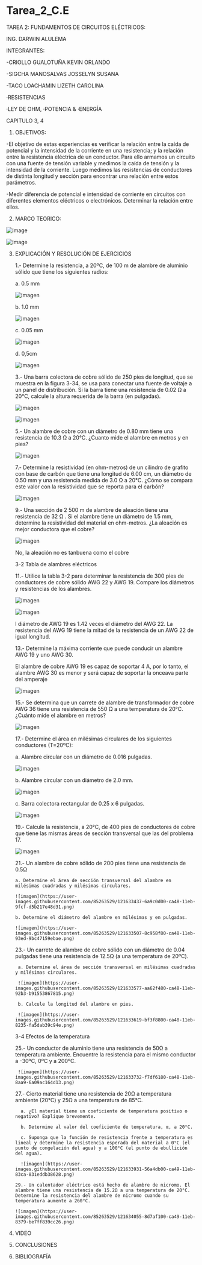 # Tarea_2_C.E
TAREA 2: FUNDAMENTOS DE CIRCUITOS ELÉCTRICOS:

ING. DARWIN ALULEMA

INTEGRANTES: 

  -CRIOLLO GUALOTUÑA KEVIN ORLANDO 

  -SIGCHA MANOSALVAS JOSSELYN SUSANA
                     
  -TACO LOACHAMIN LIZETH CAROLINA

·RESISTENCIAS

·LEY DE OHM, ·POTENCIA & ·ENERGÍA 

CAPITULO 3, 4

1. OBJETIVOS:

  -El objetivo de estas experiencias es verificar la relación entre la caída de potencial y la intensidad de la corriente en una resistencia; y la relación entre la resistencia eléctrica de un conductor. Para ello armamos un circuito con una fuente de tensión variable y medimos la caída de tensión y la intensidad de la corriente. Luego medimos las resistencias de conductores de distinta longitud y sección para encontrar una relación entre estos parámetros.
  
  -Medir diferencia de potencial e intensidad de corriente en circuitos con diferentes elementos eléctricos o electrónicos. Determinar la relación entre ellos.
  
2. MARCO TEORICO:

![image](https://user-images.githubusercontent.com/85263529/121630899-a41e4980-ca43-11eb-9248-7e367fcb7c11.png)


![image](https://user-images.githubusercontent.com/85263529/121625692-8fd54f00-ca39-11eb-9764-6d9b4af155d5.png)

3. EXPLICACIÓN Y RESOLUCIÓN DE EJERCICIOS

   1.- Determine la resistencia, a 20ºC, de 100 m de alambre de aluminio sólido que tiene los siguientes radios:
   
     a. 0.5 mm

    ![imagen](https://user-images.githubusercontent.com/85263529/121631940-ab465700-ca45-11eb-96bb-2186ba1ca72c.png)

     b. 1.0 mm
     
     ![imagen](https://user-images.githubusercontent.com/85263529/121632014-cfa23380-ca45-11eb-8d9c-1a5794618e02.png)

     c.  0.05 mm
     
     ![imagen](https://user-images.githubusercontent.com/85263529/121632059-e9437b00-ca45-11eb-81f6-88b914ff0d03.png)

     d.  0,5cm
     
     ![imagen](https://user-images.githubusercontent.com/85263529/121632100-fbbdb480-ca45-11eb-97cc-61137e0e0fcf.png)

   3.-  Una barra colectora de cobre sólido de 250 pies de longitud, que se muestra en la figura 3-34, se usa para conectar una fuente de voltaje a un panel de distribución. Si la barra tiene una resistencia de 0.02 Ω a 20°C, calcule la altura requerida de la barra (en pulgadas).
   
     ![imagen](https://user-images.githubusercontent.com/85263529/121632219-36bfe800-ca46-11eb-8033-ad8215bcc96a.png)

     ![imagen](https://user-images.githubusercontent.com/85263529/121632246-44756d80-ca46-11eb-9ae8-17426398b730.png)

   5.- Un alambre de cobre con un diámetro de 0.80 mm tiene una resistencia de 10.3 Ω a 20°C. ¿Cuanto mide el alambre en metros y en pies?
   
     ![imagen](https://user-images.githubusercontent.com/85263529/121632341-6ff85800-ca46-11eb-9e49-d991618a0aac.png)
     
   7.-  Determine la resistividad (en ohm-metros) de un cilindro de grafito con base de carbón que tiene una longitud de 6.00 cm, un diámetro de 0.50 mm y una
resistencia medida de 3.0 Ω a 20°C. ¿Cómo se compara este valor con la resistividad que se reporta para el carbón?
   
    ![imagen](https://user-images.githubusercontent.com/85263529/121632430-93230780-ca46-11eb-9b76-1ebc096a3c95.png)

   9.- Una sección de 2 500 m de alambre de aleación tiene una resistencia de 32 Ω . Si el alambre tiene un diámetro de 1.5 mm, determine la resistividad del material en ohm-metros. ¿La aleación es mejor conductora que el cobre?
   
    ![imagen](https://user-images.githubusercontent.com/85263529/121632501-b5b52080-ca46-11eb-8ecc-f04c5690d13b.png)

    No, la aleación no es tanbuena como el cobre
    
   3-2	Tabla de alambres eléctricos
   
   11.- Utilice la tabla 3-2 para determinar la resistencia de 300 pies de conductores de cobre sólido AWG 22 y AWG 19. Compare los diámetros y resistencias de los alambres.

   ![imagen](https://user-images.githubusercontent.com/85263529/121632646-f6149e80-ca46-11eb-8e66-e4cf5e4ad3ab.png)

   ![imagen](https://user-images.githubusercontent.com/85263529/121632676-0298f700-ca47-11eb-96dd-7475d3cfd68a.png)
   
   l diámetro de AWG 19 es 1.42 veces el diámetro del AWG 22. La resistencia del AWG 19 tiene la mitad de la resistencia de un AWG 22 de igual longitud.
   
   13.- Determine la máxima corriente que puede conducir un alambre AWG 19 y uno AWG 30.
   
   El alambre de cobre AWG 19 es capaz de soportar 4 A, por lo tanto, el alambre AWG 30 es menor y será capaz de soportar la onceava parte del amperaje
   
   ![imagen](https://user-images.githubusercontent.com/85263529/121632897-6de2c900-ca47-11eb-8f89-328687b71005.png)

   15.- Se determina que un carrete de alambre de transformador de cobre AWG 36 tiene una resistencia de 550 Ω a una temperatura de 20°C. ¿Cuánto mide el alambre en metros?

   ![imagen](https://user-images.githubusercontent.com/85263529/121632945-89e66a80-ca47-11eb-8ed6-2846e5730d17.png)

    17.- Determine el área en milésimas circulares de los siguientes conductores (T=20ºC):
    
      a. Alambre circular con un diámetro de 0.016 pulgadas.
      
      ![imagen](https://user-images.githubusercontent.com/85263529/121633022-b5695500-ca47-11eb-95cf-6380cbfe2b96.png)

      b. Alambre circular con un diámetro de 2.0 mm.
      
      ![imagen](https://user-images.githubusercontent.com/85263529/121633093-cd40d900-ca47-11eb-843b-fcdb6a3c2fcc.png)

      c. Barra colectora rectangular de 0.25 x 6 pulgadas.
      
      ![imagen](https://user-images.githubusercontent.com/85263529/121633210-fbbeb400-ca47-11eb-948a-abf33a5bc83f.png)

    19.- Calcule la resistencia, a 20°C, de 400 pies de conductores de cobre que tiene las mismas áreas de sección transversal que las del problema 17.
     
      ![imagen](https://user-images.githubusercontent.com/85263529/121633321-30327000-ca48-11eb-90c0-ecf1e86a952a.png)

    21.- Un alambre de cobre sólido de 200 pies tiene una resistencia de 0.5Ω
     
       a. Determine el área de sección transversal del alambre en milésimas cuadradas y milésimas circulares.
       
       ![imagen](https://user-images.githubusercontent.com/85263529/121633437-6a9c0d00-ca48-11eb-9fcf-d5b217e48d31.png)

       b. Determine el diámetro del alambre en milésimas y en pulgadas.
       
       ![imagen](https://user-images.githubusercontent.com/85263529/121633507-8c958f80-ca48-11eb-93ed-9bc47159ebae.png)

     23.- Un carrete de alambre de cobre sólido con un diámetro de 0.04 pulgadas tiene una resistencia de 12.5Ω (a una temperatura de 20ºC).
     
        a. Determine el área de sección transversal en milésimas cuadradas y milésimas circulares.
        
        ![imagen](https://user-images.githubusercontent.com/85263529/121633577-aa62f480-ca48-11eb-92b3-b91553867815.png)
       
        b. Calcule la longitud del alambre en pies.
        
        ![imagen](https://user-images.githubusercontent.com/85263529/121633619-bf3f8800-ca48-11eb-8235-fa5dab39c94e.png)
        
      3-4 Efectos de la temperatura
      
      25.- Un conductor de aluminio tiene una resistencia de 50Ω a temperatura ambiente. Encuentre la resistencia para el mismo conductor a -30ºC, 0ºC y a 200ºC.
      
        ![imagen](https://user-images.githubusercontent.com/85263529/121633732-f7df6180-ca48-11eb-8aa9-6a09ac164d13.png)
        
      27.- Cierto material tiene una resistencia de 20Ω a temperatura ambiente (20°C) y 25Ω a una temperatura de 85°C. 
         
         a. ¿El material tiene un coeficiente de temperatura positivo o negativo? Explique brevemente. 

         b. Determine al valor del coeficiente de temperatura, α, a 20°C. 

         c. Suponga que la función de resistencia frente a temperatura es lineal y determine la resistencia esperada del material a 0°C (el punto de congelación del agua) y a 100°C (el punto de ebullición del agua).
         
         ![imagen](https://user-images.githubusercontent.com/85263529/121633931-56a4db00-ca49-11eb-83ca-831eddb38628.png)

       29.- Un calentador eléctrico está hecho de alambre de nicromo. El alambre tiene una resistencia de 15.2Ω a una temperatura de 20°C. Determine la resistencia del alambre de nicromo cuando su temperatura aumente a 260°C.
       
       ![imagen](https://user-images.githubusercontent.com/85263529/121634055-8d7af100-ca49-11eb-8379-be7ff839cc26.png)








































4. VIDEO
5. CONCLUSIONES
6. BIBLIOGRAFÍA



